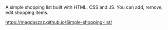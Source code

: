 A simple shopping list built with HTML, CSS and JS. 
You can add, remove, edit shopping items. 

https://magdaszsz.github.io/Simple-shopping-list/
